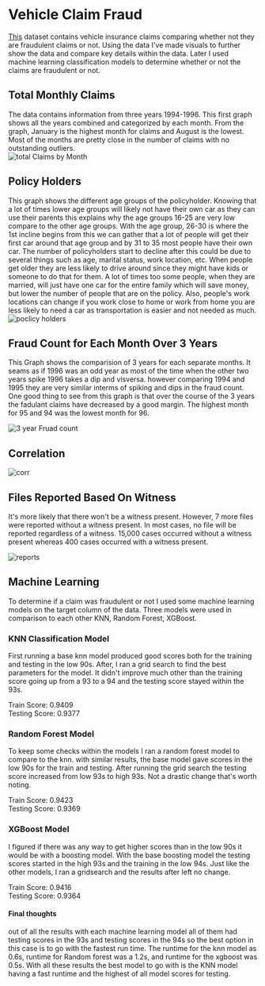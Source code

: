 # Vehicle Claim Fraud
[This](https://www.kaggle.com/shivamb/vehicle-claim-fraud-detection) dataset contains vehicle insurance claims comparing whether not they are fraudulent claims or not. Using the data I've made visuals to further show the data and compare key details within the data. Later I used machine learning classification models to determine whether or not the claims are fraudulent or not.

## Total Monthly Claims
The data contains information from three years 1994-1996. This first graph shows all the years combined and categorized by each month. From the graph, January is the highest month for claims and August is the lowest. Most of the months are pretty close in the number of claims with no outstanding outliers.  
![total Claims by Month](https://user-images.githubusercontent.com/88803320/146809108-b92a6220-811c-40ff-9309-d24e44821fec.png)


## Policy Holders
This graph shows the different age groups of the policyholder. Knowing that a lot of times lower age groups will likely not have their own car as they can use their parents this explains why the age groups 16-25 are very low compare to the other age groups. With the age group, 26-30 is where the 1st incline begins from this we can gather that a lot of people will get their first car around that age group and by 31 to 35 most people have their own car. The number of policyholders start to decline after this could be due to several things such as age, marital status, work location, etc. When people get older they are less likely to drive around since they might have kids or someone to do that for them. A lot of times too some people, when they are married, will just have one car for the entire family which will save money, but lower the number of people that are on the policy. Also, people's work locations can change if you work close to home or work from home you are less likely to need a car as transportation is easier and not needed as much. 
![poclicy holders](https://user-images.githubusercontent.com/88803320/146809114-54f866b7-870d-44ff-8e29-fe51f11551fe.png)


## Fraud Count for Each Month Over 3 Years
This Graph shows the comparision of 3 years for each separate months. It seams as if 1996 was an odd year as most of the time when the other two years spike 1996 takes a dip and visversa. however comparing 1994 and 1995 they are very similar interms of spiking and dips in the fraud count. One good thing to see from this graph is that over the course of the 3 years the fadulant claims have decreased by a good margin. The highest month for 95 and 94 was the lowest month for 96. 

![3 year Fruad count](https://user-images.githubusercontent.com/88803320/146809119-22b6d9a1-0f6d-4276-9380-3fc04a3b82b8.png)


## Correlation 
![corr](https://user-images.githubusercontent.com/88803320/147151370-7c576902-efac-41f0-830d-4db3053fd99a.png)

## Files Reported Based On Witness
It's more likely that there won't be a witness present. However, 7 more files were reported without a witness present. In most cases, no file will be reported regardless of a witness. 15,000 cases occurred without a witness present whereas 400 cases occurred with a witness present. 

![reports](https://user-images.githubusercontent.com/88803320/147151777-041f49bc-bcfa-4e25-97ee-607d1bf0c4ec.png)


## Machine Learning
To determine if a claim was fraudulent or not I used some machine learning models on the target column of the data. Three models were used in comparison to each other KNN, Random Forest, XGBoost. 

### KNN Classification Model
First running a base knn model produced good scores both for the training and testing in the low 90s. After, I ran a grid search to find the best parameters for the model. It didn't improve much other than the training score going up from a 93 to a 94 and the testing score stayed within the 93s.

Train Score: 0.9409\
Testing Score: 0.9377

### Random Forest Model 
To keep some checks within the models I ran a random forest model to compare to the knn. with similar results, the base model gave scores in the low 90s for the train and testing. After running the grid search the testing score increased from low 93s to high 93s. Not a drastic change that's worth noting.

Train Score: 0.9423\
Testing Score: 0.9369

### XGBoost Model
I figured if there was any way to get higher scores than in the low 90s it would be with a boosting model. With the base boosting model the testing scores started in the high 93s and the training in the low 94s. Just like the other models, I ran a gridsearch and the results after left no change.

Train Score: 0.9416\
Testing Score: 0.9364

#### Final thoughts 
out of all the results with each machine learning model all of them had testing scores in the 93s and testing scores in the 94s so the best option in this case is to go with the fastest run time. The runtime for the knn model as 0.6s, runtime for Random forest was a 1.2s, and runtime for the xgboost was 0.5s. With all these results the best model to go with is the KNN model having a fast runtime and the highest of all model scores for testing.
